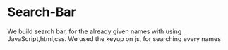 # Search-Bar
We build search bar, for the already given names with using JavaScript,html,css. We used the keyup on js, for searching every names
